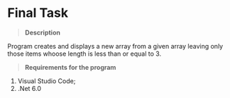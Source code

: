 # Final Task

>**Description**

Program creates and displays a new array from a given array leaving only those items whoose length is less than or equal to 3.

>**Requirements for the program**

1. Visual Studio Code;
2. .Net 6.0